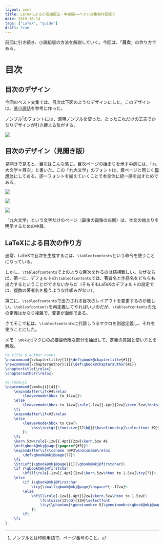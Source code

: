 ```yaml
---
layout: post
title: LaTeXによる小説組版法・中級編――ベスト文集制作記録③
date: 2019-10-14
tags: ["LaTeX", "guide"]
draft: true
---
```


前回に引き続き、小説組版の方法を解説していく。今回は、「**目次**」の作り方である。

# 目次
## 目次のデザイン
今回のベスト文集では、目次は下図のようなデザインにした。このデザインは、[某小説誌](https://www.gentosha.co.jp/s/gento/)を参考に作った。

ノンブル[^1]のフォントには、[源暎ノンブル](https://okoneya.jp/font/download.html#dl-genb)を使った。たったこれだけの工夫でかなりデザインが引き締まる気がする。

[^1]: ノンブルとは印刷用語で、ページ番号のこと。

<!-- ![](/latex/assets/img/2019-10-14a.png) -->

![](/latex/assets/img/2019-10-14b.png)

<!-- ![](/latex/assets/img/2019-10-14c.png) -->

<!-- ![](/latex/assets/img/2019-10-14d.png) -->

## 目次のデザイン（見開き版）
見開きで見ると、目次はこんな感じ。目次ページの始まりを示す中扉には、「九大文学＊目次」と書いた。この「九大文学」のフォントは、扉ページと同じく[廻想体](https://moji-waku.com/kaiso/)にしてある。逐一フォントを揃えていくことで本全体に統一感を出すためである。

![](/latex/assets/img/2019-10-14-2in1a.png)

![](/latex/assets/img/2019-10-14-2in1b.png)

![](/latex/assets/img/2019-10-14-2in1c.png)

「九大文学」という文字だけのページ（最後の画像の左側）は、本文の始まりを明示するための中扉。

## LaTeXによる目次の作り方
通常、LaTeXで目次を生成するには、`\tableofcontents`という命令を使うことになっている。

しかし、`\tableofcontents`で上のような目次を作るのは結構難しい。なぜならば、第一に、デフォルトの`\tableofcontents`では、著者名と作品名をどちらも出力するということができないからだ（そもそもLaTeXのデフォルトの設定では、複数の著者名を扱うような仕組みがない）。

第二に、`\tableofcontents`で出力される目次のレイアウトを変更するのが難しい。`\tableofcontents`を再定義してやればいいのだが、`\tableofcontents`の元の定義はかなり複雑で、変更が面倒である。

さてそこで私は、`\tableofcontents`に代替しうるマクロを別途定義し、それを使うことにした。

メモ：`\mokuji`マクロの必要最低限な部分を抽出して、定義の意図と使い方とを解説。

```LaTeX
%% title & author names
\newcommand{\chaptertitle}[1]{\def\qbook@chaptertitle{#1}}
\newcommand{\chapterauthor}[1]{\def\qbook@chapterauthor{#1}}
\chaptertitle{\relax}
\chapterauthor{\relax}

%% \mokuji
\newcommand{\mokuji}[4]{%
    \expandafter\ifx#4\relax
        \leavevmode\hbox to 14zw{}%
    \else
        \leavevmode\hbox to 14zw{\rule[-1zw]{.4pt}{2zw}\kern.5zw\fontsize{12\bQ}{\baselineskip}\selectfont #4\hss}%
    \fi
    \expandafter\ifx#2\relax
    \else
        \leavevmode\hbox to 6zw{%
            \hss\textgt{\fontsize{12\bQ}{\baselineskip}\selectfont #2}%
        }%
    \fi
    \kern.5zw\rule[-1zw]{.4pt}{2zw}\kern.5zw #1
    \def\qbook@mkj@page{\pageref{#3}}%
    \expandafter\ifx\csname r@#3\endcsname\relax
        \def\qbook@mkj@page{??}%
    \fi
    \StrLeft{\qbook@mkj@page}{1}[\qbook@mkj@firstchar]%
    \if ?\qbook@mkj@firstchar
        \hfill\rule[-1zw]{.4pt}{2zw}\kern.5zw\hbox to 1.5zw{\tcy{?}}%
    \else
        \if i\qbook@mkj@firstchar
            \tcy{\small\qbook@mkj@page}\hspace*{-.17zw}%
        \else
            \hfill\rule[-1zw]{.4pt}{2zw}\kern.5zw\hbox to 1.5zw{%
                \fontsize{12\bQ}{12H}\selectfont
                \tcy{\phantom{\geneinombre 8}\geneinombre\qbook@mkj@page\phantom{\geneinombre 9}}%
            }%
        \fi
    \fi
}
```
